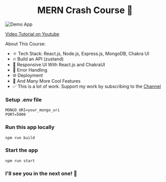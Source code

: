 <h1 align="center">MERN Crash Course 🚀</h1>

![Demo App](/frontend/public/screenshot-for-readme.png)

[Video Tutorial on Youtube](https://youtu.be/Dukz-3mS3Us)

About This Course:

-   ⚛️ Tech Stack: React.js, Node.js, Express.js, MongoDB, Chakra UI
-   🔥 Build an API (zustand)
-   📱 Responsive UI With React.js and ChakraUI
-   🐞 Error Handling
-   🌐 Deployment
-   🚀 And Many More Cool Features
-   ✅ This is a lot of work. Support my work by subscribing to the [Channel](https://www.youtube.com/@asaprogrammer_)

### Setup .env file

```shell
MONGO_URI=your_mongo_uri
PORT=5000
```

### Run this app locally

```shell
npm run build
```

### Start the app

```shell
npm run start
```

### I'll see you in the next one! 🚀
